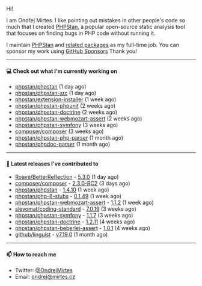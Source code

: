 Hi!

I am Ondřej Mirtes. I like pointing out mistakes in other people's code so much that I created [PHPStan](https://phpstan.org/), a popular open-source static analysis tool that focuses on finding bugs in PHP code without running it.

I maintain [PHPStan](https://github.com/phpstan/phpstan) and [related packages](https://github.com/phpstan/) as my full-time job. You can sponsor my work using [GitHub Sponsors](https://github.com/sponsors/ondrejmirtes) Thank you!

---

#### 💻 Check out what I'm currently working on

- [phpstan/phpstan](https://github.com/phpstan/phpstan) (1 day ago)
- [phpstan/phpstan-src](https://github.com/phpstan/phpstan-src) (1 day ago)
- [phpstan/extension-installer](https://github.com/phpstan/extension-installer) (1 week ago)
- [phpstan/phpstan-phpunit](https://github.com/phpstan/phpstan-phpunit) (2 weeks ago)
- [phpstan/phpstan-doctrine](https://github.com/phpstan/phpstan-doctrine) (2 weeks ago)
- [phpstan/phpstan-webmozart-assert](https://github.com/phpstan/phpstan-webmozart-assert) (2 weeks ago)
- [phpstan/phpstan-symfony](https://github.com/phpstan/phpstan-symfony) (3 weeks ago)
- [composer/composer](https://github.com/composer/composer) (3 weeks ago)
- [phpstan/phpstan-php-parser](https://github.com/phpstan/phpstan-php-parser) (1 month ago)
- [phpstan/phpdoc-parser](https://github.com/phpstan/phpdoc-parser) (1 month ago)

---

#### 🔭 Latest releases I've contributed to

- [Roave/BetterReflection](https://github.com/Roave/BetterReflection) - [5.3.0](https://github.com/Roave/BetterReflection/releases/tag/5.3.0) (1 day ago)
- [composer/composer](https://github.com/composer/composer) - [2.3.0-RC2](https://github.com/composer/composer/releases/tag/2.3.0-RC2) (3 days ago)
- [phpstan/phpstan](https://github.com/phpstan/phpstan) - [1.4.10](https://github.com/phpstan/phpstan/releases/tag/1.4.10) (1 week ago)
- [phpstan/php-8-stubs](https://github.com/phpstan/php-8-stubs) - [0.1.49](https://github.com/phpstan/php-8-stubs/releases/tag/0.1.49) (1 week ago)
- [phpstan/phpstan-webmozart-assert](https://github.com/phpstan/phpstan-webmozart-assert) - [1.1.2](https://github.com/phpstan/phpstan-webmozart-assert/releases/tag/1.1.2) (1 week ago)
- [slevomat/coding-standard](https://github.com/slevomat/coding-standard) - [7.0.19](https://github.com/slevomat/coding-standard/releases/tag/7.0.19) (3 weeks ago)
- [phpstan/phpstan-symfony](https://github.com/phpstan/phpstan-symfony) - [1.1.7](https://github.com/phpstan/phpstan-symfony/releases/tag/1.1.7) (3 weeks ago)
- [phpstan/phpstan-doctrine](https://github.com/phpstan/phpstan-doctrine) - [1.2.11](https://github.com/phpstan/phpstan-doctrine/releases/tag/1.2.11) (4 weeks ago)
- [phpstan/phpstan-beberlei-assert](https://github.com/phpstan/phpstan-beberlei-assert) - [1.0.1](https://github.com/phpstan/phpstan-beberlei-assert/releases/tag/1.0.1) (4 weeks ago)
- [github/linguist](https://github.com/github/linguist) - [v7.19.0](https://github.com/github/linguist/releases/tag/v7.19.0) (1 month ago)

---

#### 📫 How to reach me

- Twitter: [@OndrejMirtes](https://twitter.com/ondrejmirtes)
- Email: [ondrej@mirtes.cz](mailto:ondrej@mirtes.cz)
